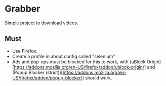  # Grabber

 Simple project to download videos.

 ## Must

 - Use Firefox.
 - Create a profile in about.config called "selenium"
 - Ads and pop-ups must be blocked for this to work, with (uBlock Origin)[https://addons.mozilla.org/en-US/firefox/addon/ublock-origin/] and (Popup Blocker (strict))[https://addons.mozilla.org/en-US/firefox/addon/popup-blocker/] should work.
